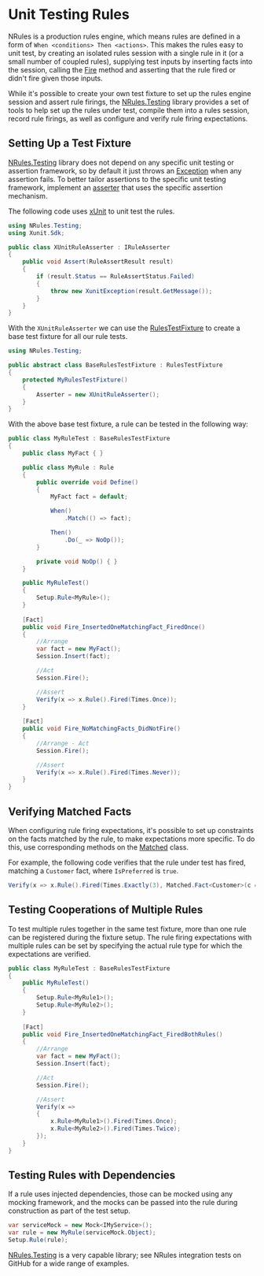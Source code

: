 # Unit Testing Rules

NRules is a production rules engine, which means rules are defined in a form of `When <conditions> Then <actions>`. This makes the rules easy to unit test, by creating an isolated rules session with a single rule in it (or a small number of coupled rules), supplying test inputs by inserting facts into the session, calling the [Fire](xref:NRules.ISession.Fire) method and asserting that the rule fired or didn't fire given those inputs.

While it's possible to create your own test fixture to set up the rules engine session and assert rule firings, the [NRules.Testing](xref:NRules.Testing) library provides a set of tools to help set up the rules under test, compile them into a rules session, record rule firings, as well as configure and verify rule firing expectations.

## Setting Up a Test Fixture
[NRules.Testing](xref:NRules.Testing) library does not depend on any specific unit testing or assertion framework, so by default it just throws an [Exception](xref:System.Exception) when any assertion fails. To better tailor assertions to the specific unit testing framework, implement an [asserter](xref:NRules.Testing.IRuleAsserter) that uses the specific assertion mechanism.

The following code uses [xUnit](https://xunit.net/) to unit test the rules.

```c#
using NRules.Testing;
using Xunit.Sdk;

public class XUnitRuleAsserter : IRuleAsserter
{
    public void Assert(RuleAssertResult result)
    {
        if (result.Status == RuleAssertStatus.Failed)
        {
            throw new XunitException(result.GetMessage());
        }
    }
}
```

With the `XUnitRuleAsserter` we can use the [RulesTestFixture](xref:NRules.Testing.RulesTestFixture) to create a base test fixture for all our rule tests.

```c#
using NRules.Testing;

public abstract class BaseRulesTestFixture : RulesTestFixture
{
    protected MyRulesTestFixture()
    {
        Asserter = new XUnitRuleAsserter();
    }
}
```

With the above base test fixture, a rule can be tested in the following way:
```c#
public class MyRuleTest : BaseRulesTestFixture
{
    public class MyFact { }

    public class MyRule : Rule
    {
        public override void Define()
        {
            MyFact fact = default;

            When()
                .Match(() => fact);

            Then()
                .Do(_ => NoOp());
        }

        private void NoOp() { }
    }

    public MyRuleTest()
    {
        Setup.Rule<MyRule>();
    }
    
    [Fact]
    public void Fire_InsertedOneMatchingFact_FiredOnce()
    {
        //Arrange
        var fact = new MyFact();
        Session.Insert(fact);

        //Act
        Session.Fire();

        //Assert
        Verify(x => x.Rule().Fired(Times.Once));
    }
    
    [Fact]
    public void Fire_NoMatchingFacts_DidNotFire()
    {
        //Arrange - Act
        Session.Fire();

        //Assert
        Verify(x => x.Rule().Fired(Times.Never));
    }
}
```

## Verifying Matched Facts
When configuring rule firing expectations, it's possible to set up constraints on the facts matched by the rule, to make expectations more specific. To do this, use corresponding methods on the [Matched](xref:NRules.Testing.Matched) class.

For example, the following code verifies that the rule under test has fired, matching a `Customer` fact, where `IsPreferred` is `true`.
```c#
Verify(x => x.Rule().Fired(Times.Exactly(3), Matched.Fact<Customer>(c => c.IsPreferred)));
```

## Testing Cooperations of Multiple Rules
To test multiple rules together in the same test fixture, more than one rule can be registered during the fixture setup. The rule firing expectations with multiple rules can be set by specifying the actual rule type for which the expectations are verified.

```c#
public class MyRuleTest : BaseRulesTestFixture
{
    public MyRuleTest()
    {
        Setup.Rule<MyRule1>();
        Setup.Rule<MyRule2>();
    }
    
    [Fact]
    public void Fire_InsertedOneMatchingFact_FiredBothRules()
    {
        //Arrange
        var fact = new MyFact();
        Session.Insert(fact);

        //Act
        Session.Fire();

        //Assert
        Verify(x =>
        {
            x.Rule<MyRule1>().Fired(Times.Once);
            x.Rule<MyRule2>().Fired(Times.Twice);
        });
    }
}
```

## Testing Rules with Dependencies
If a rule uses injected dependencies, those can be mocked using any mocking framework, and the mocks can be passed into the rule during construction as part of the test setup.

```c#
var serviceMock = new Mock<IMyService>();
var rule = new MyRule(serviceMock.Object);
Setup.Rule(rule);
```

[NRules.Testing](xref:NRules.Testing) is a very capable library; see NRules integration tests on GitHub for a wide range of examples.